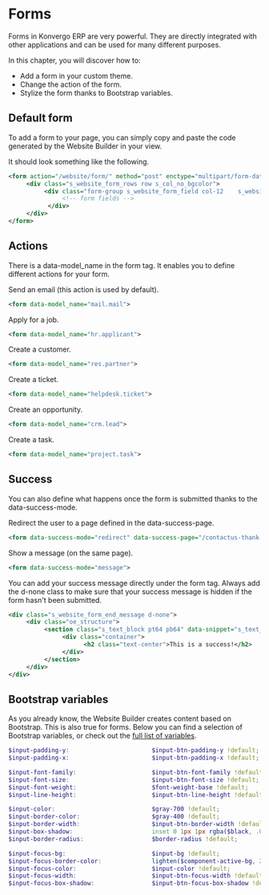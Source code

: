# Forms

Forms in Konvergo ERP are very powerful. They are directly integrated with other
applications and can be used for many different purposes.

In this chapter, you will discover how to:

- Add a form in your custom theme.
- Change the action of the form.
- Stylize the form thanks to Bootstrap variables.

## Default form

To add a form to your page, you can simply copy and paste the code
generated by the Website Builder in your view.

It should look something like the following.

``` xml
<form action="/website/form/" method="post" enctype="multipart/form-data" class="o_mark_required" data-mark="*" data-pre-fill="true" data-success-mode="redirect" data-success-page="/contactus-thank-you" data-model_name="mail.mail">
     <div class="s_website_form_rows row s_col_no_bgcolor">
          <div class="form-group s_website_form_field col-12    s_website_form_dnone" data-name="Field">
               <!-- form fields -->
           </div>
     </div>
</form>
```

## Actions

There is a <span class="title-ref">data-model_name</span> in the form
tag. It enables you to define different actions for your form.

Send an email (this action is used by default).

``` xml
<form data-model_name="mail.mail">
```

Apply for a job.

``` xml
<form data-model_name="hr.applicant">
```

Create a customer.

``` xml
<form data-model_name="res.partner">
```

Create a ticket.

``` xml
<form data-model_name="helpdesk.ticket">
```

Create an opportunity.

``` xml
<form data-model_name="crm.lead">
```

Create a task.

``` xml
<form data-model_name="project.task">
```

## Success

You can also define what happens once the form is submitted thanks to
the <span class="title-ref">data-success-mode</span>.

Redirect the user to a page defined in the
<span class="title-ref">data-success-page</span>.

``` xml
<form data-success-mode="redirect" data-success-page="/contactus-thank-you">
```

Show a message (on the same page).

``` xml
<form data-success-mode="message">
```

You can add your success message directly under the form tag. Always add
the <span class="title-ref">d-none</span> class to make sure that your
success message is hidden if the form hasn't been submitted.

``` xml
<div class="s_website_form_end_message d-none">
     <div class="oe_structure">
          <section class="s_text_block pt64 pb64" data-snippet="s_text_block">
               <div class="container">
                     <h2 class="text-center">This is a success!</h2>
               </div>
          </section>
     </div>
</div>
```

## Bootstrap variables

As you already know, the Website Builder creates content based on
Bootstrap. This is also true for forms. Below you can find a selection
of Bootstrap variables, or check out the [full list of
variables](https://github.com/twbs/bootstrap/blob/main/scss/_variables.scss).

``` scss
$input-padding-y:                       $input-btn-padding-y !default;
$input-padding-x:                       $input-btn-padding-x !default;

$input-font-family:                     $input-btn-font-family !default;
$input-font-size:                       $input-btn-font-size !default;
$input-font-weight:                     $font-weight-base !default;
$input-line-height:                     $input-btn-line-height !default;

$input-color:                           $gray-700 !default;
$input-border-color:                    $gray-400 !default;
$input-border-width:                    $input-btn-border-width !default;
$input-box-shadow:                      inset 0 1px 1px rgba($black, .075) !default;
$input-border-radius:                   $border-radius !default;

$input-focus-bg:                        $input-bg !default;
$input-focus-border-color:              lighten($component-active-bg, 25%) !default;
$input-focus-color:                     $input-color !default;
$input-focus-width:                     $input-btn-focus-width !default;
$input-focus-box-shadow:                $input-btn-focus-box-shadow !default;
```

